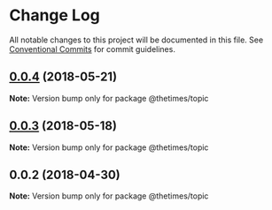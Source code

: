 # Change Log

All notable changes to this project will be documented in this file.
See [Conventional Commits](https://conventionalcommits.org) for commit guidelines.

<a name="0.0.4"></a>
## [0.0.4](https://github.com/newsuk/times-xnative/compare/@thetimes/topic@0.0.3...@thetimes/topic@0.0.4) (2018-05-21)




**Note:** Version bump only for package @thetimes/topic

<a name="0.0.3"></a>
## [0.0.3](https://github.com/newsuk/times-xnative/compare/@thetimes/topic@0.0.2...@thetimes/topic@0.0.3) (2018-05-18)




**Note:** Version bump only for package @thetimes/topic

<a name="0.0.2"></a>
## 0.0.2 (2018-04-30)




**Note:** Version bump only for package @thetimes/topic
